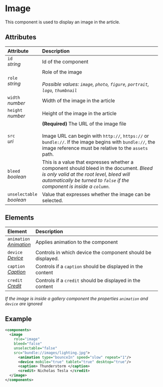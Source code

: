 # Image

This component is used to display an image in the article.

## Attributes

| Attribute                      | Description                                                                                                                                                                                                         |
| :----------------------------- | :------------------------------------------------------------------------------------------------------------------------------------------------------------------------------------------------------------------ |
| `id` <br/> _string_            | Id of the component                                                                                                                                                                                                 |
| `role` <br/> _string_          | Role of the image </br> </br>_Possible values: `image`, `photo`, `figure`, `portrait`, `logo`, `thumbnail`_                                                                                                         |
| `width` <br/> _number_         | Width of the image in the article                                                                                                                                                                                   |
| `height` <br/> _number_        | Height of the image in the article                                                                                                                                                                                  |
| `src` <br/> _uri_              | **(Required)** The URL of the image file </br></br> Image URL can begin with `http://`, `https://` or `bundle://`. If the image begins with `bundle://`, the image reference must be relative to the `assets` path. |
| `bleed` <br/> _boolean_        | This is a value that expresses whether a component should bleed in the document. _Bleed is only valid at the root level, bleed will automatically be turned to `false` if the component is inside a `column`._      |
| `unselectable` <br/> _boolean_ | Value that expresses whether the image can be selected.                                                                                                                                                             |


## Elements

| Element                                                           | Description                                                 |
| :---------------------------------------------------------------- | :---------------------------------------------------------- |
| `animation` <br/> _[Animation](../format/AnimationDescriptor.md)_ | Applies animation to the component                          |
| `device` <br/>_[Device](../format/DeviceDescriptor.md)_           | Controls in which device the component should be displayed. |
| `caption` <br/>_[Caption](../format/CaptionDescriptor.md)_        | Controls if a `caption` should be displayed in the content  |
| `credit` <br/>_[Credit](../format/CreditDescriptor.md)_           | Controls if a `credit` should be displayed in the content   |

_If the image is inside a gallery component the properties `animation` and `device` are ignored_

## Example

```xml
<components>
  <image 
    role="image" 
    bleed="false" 
    unselectable="false" 
    src="bundle://images/lighting.jpg">
      <animation type="bounceIn" speed="slow" repeat="1"/>
      <device mobile="true" tablet="true" desktop="true"/>
      <caption> Thunderstorm </caption>
      <credit> Nicholas Tesla </credit>
  </image>
</components>
```
